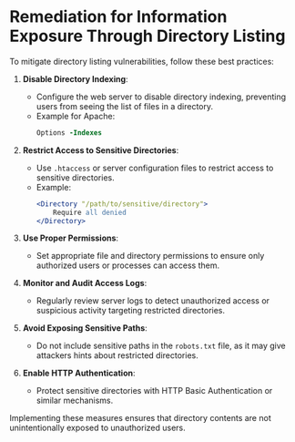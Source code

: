 # Remediation for Information Exposure Through Directory Listing

To mitigate directory listing vulnerabilities, follow these best practices:

1. **Disable Directory Indexing**:
   - Configure the web server to disable directory indexing, preventing users from seeing the list of files in a directory.
   - Example for Apache:
     ```apache
     Options -Indexes
     ```

2. **Restrict Access to Sensitive Directories**:
   - Use `.htaccess` or server configuration files to restrict access to sensitive directories.
   - Example:
     ```apache
     <Directory "/path/to/sensitive/directory">
         Require all denied
     </Directory>
     ```

3. **Use Proper Permissions**:
   - Set appropriate file and directory permissions to ensure only authorized users or processes can access them.

4. **Monitor and Audit Access Logs**:
   - Regularly review server logs to detect unauthorized access or suspicious activity targeting restricted directories.

5. **Avoid Exposing Sensitive Paths**:
   - Do not include sensitive paths in the `robots.txt` file, as it may give attackers hints about restricted directories.

6. **Enable HTTP Authentication**:
   - Protect sensitive directories with HTTP Basic Authentication or similar mechanisms.

Implementing these measures ensures that directory contents are not unintentionally exposed to unauthorized users.